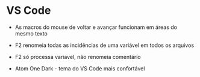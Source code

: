 # VS Code

- As macros do mouse de voltar e avançar funcionam em áreas do mesmo texto

- F2 renomeia todas as incidências de uma variável em todos os arquivos

- F2 só processa variavel, não renomeia comentário

- Atom One Dark - tema do VS Code mais confortável
